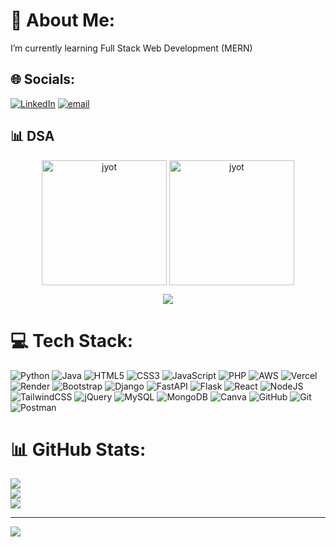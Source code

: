 # 💫 About Me:
I’m currently learning Full Stack Web Development (MERN)


## 🌐 Socials:
[![LinkedIn](https://img.shields.io/badge/LinkedIn-%230077B5.svg?logo=linkedin&logoColor=white)](https://linkedin.com/in/kajal-shinde-o25) [![email](https://img.shields.io/badge/Email-D14836?logo=gmail&logoColor=white)](mailto:kajalshinde062004@gmail.com) 
## 📊 DSA 
<p align="center">
  <a href="https://leetcode.com/u/kajalshinde06/" target="_blank"><img align="center" src="https://assets.leetcode.com/static_assets/others/2550.gif" alt="jyot" height="200" width="200" /></a>
  <a href="https://leetcode.com/u/kajalshinde06/" target="_blank"><img align="center" src="https://assets.leetcode.com/static_assets/others/25100.gif" alt="jyot" height="200" width="200" /></a>
  </p>
<p align="center">
  <img align="top" flex-grow="1" src="https://leetcard.jacoblin.cool/kajalshinde06?theme=dark&font=Nunito" />
</p>

# 💻 Tech Stack:
![Python](https://img.shields.io/badge/python-3670A0?style=for-the-badge&logo=python&logoColor=ffdd54) ![Java](https://img.shields.io/badge/java-%23ED8B00.svg?style=for-the-badge&logo=openjdk&logoColor=white) ![HTML5](https://img.shields.io/badge/html5-%23E34F26.svg?style=for-the-badge&logo=html5&logoColor=white) ![CSS3](https://img.shields.io/badge/css3-%231572B6.svg?style=for-the-badge&logo=css3&logoColor=white) ![JavaScript](https://img.shields.io/badge/javascript-%23323330.svg?style=for-the-badge&logo=javascript&logoColor=%23F7DF1E) ![PHP](https://img.shields.io/badge/php-%23777BB4.svg?style=for-the-badge&logo=php&logoColor=white) ![AWS](https://img.shields.io/badge/AWS-%23FF9900.svg?style=for-the-badge&logo=amazon-aws&logoColor=white) ![Vercel](https://img.shields.io/badge/vercel-%23000000.svg?style=for-the-badge&logo=vercel&logoColor=white) ![Render](https://img.shields.io/badge/Render-%46E3B7.svg?style=for-the-badge&logo=render&logoColor=white) ![Bootstrap](https://img.shields.io/badge/bootstrap-%238511FA.svg?style=for-the-badge&logo=bootstrap&logoColor=white) ![Django](https://img.shields.io/badge/django-%23092E20.svg?style=for-the-badge&logo=django&logoColor=white) ![FastAPI](https://img.shields.io/badge/FastAPI-005571?style=for-the-badge&logo=fastapi) ![Flask](https://img.shields.io/badge/flask-%23000.svg?style=for-the-badge&logo=flask&logoColor=white) ![React](https://img.shields.io/badge/react-%2320232a.svg?style=for-the-badge&logo=react&logoColor=%2361DAFB) ![NodeJS](https://img.shields.io/badge/node.js-6DA55F?style=for-the-badge&logo=node.js&logoColor=white) ![TailwindCSS](https://img.shields.io/badge/tailwindcss-%2338B2AC.svg?style=for-the-badge&logo=tailwind-css&logoColor=white) ![jQuery](https://img.shields.io/badge/jquery-%230769AD.svg?style=for-the-badge&logo=jquery&logoColor=white) ![MySQL](https://img.shields.io/badge/mysql-4479A1.svg?style=for-the-badge&logo=mysql&logoColor=white) ![MongoDB](https://img.shields.io/badge/MongoDB-%234ea94b.svg?style=for-the-badge&logo=mongodb&logoColor=white) ![Canva](https://img.shields.io/badge/Canva-%2300C4CC.svg?style=for-the-badge&logo=Canva&logoColor=white) ![GitHub](https://img.shields.io/badge/github-%23121011.svg?style=for-the-badge&logo=github&logoColor=white) ![Git](https://img.shields.io/badge/git-%23F05033.svg?style=for-the-badge&logo=git&logoColor=white) ![Postman](https://img.shields.io/badge/Postman-FF6C37?style=for-the-badge&logo=postman&logoColor=white)
# 📊 GitHub Stats:
![](https://github-readme-stats.vercel.app/api?username=kajal343&theme=dark&hide_border=false&include_all_commits=false&count_private=false)<br/>
![](https://nirzak-streak-stats.vercel.app/?user=kajal343&theme=dark&hide_border=false)<br/>
![](https://github-readme-stats.vercel.app/api/top-langs/?username=kajal343&theme=dark&hide_border=false&include_all_commits=false&count_private=false&layout=compact)

---
[![](https://visitcount.itsvg.in/api?id=kajal343&icon=0&color=0)](https://visitcount.itsvg.in)

<!-- Proudly created with GPRM ( https://gprm.itsvg.in ) -->
